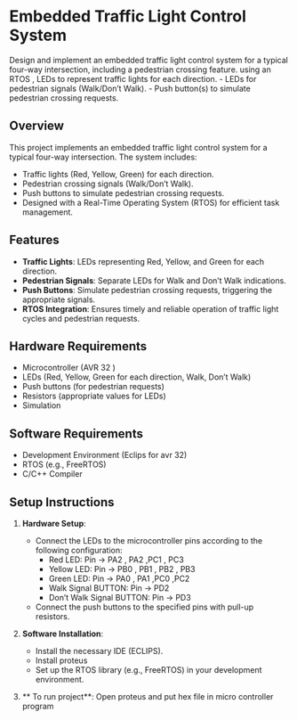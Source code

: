 # Embedded Traffic Light Control System

Design and implement an embedded traffic light control system for a typical four-way intersection, including a pedestrian crossing feature.  using  an RTOS  , LEDs to represent traffic lights  for each direction. - LEDs for pedestrian signals (Walk/Don’t Walk). - Push button(s) to simulate pedestrian crossing requests. 


## Overview
This project implements an embedded traffic light control system for a typical four-way intersection. The system includes:
- Traffic lights (Red, Yellow, Green) for each direction.
- Pedestrian crossing signals (Walk/Don’t Walk).
- Push buttons to simulate pedestrian crossing requests.
- Designed with a Real-Time Operating System (RTOS) for efficient task management.

## Features

- **Traffic Lights**: LEDs representing Red, Yellow, and Green for each direction.
- **Pedestrian Signals**: Separate LEDs for Walk and Don’t Walk indications.
- **Push Buttons**: Simulate pedestrian crossing requests, triggering the appropriate signals.
- **RTOS Integration**: Ensures timely and reliable operation of traffic light cycles and pedestrian requests.

## Hardware Requirements

- Microcontroller (AVR 32 )
- LEDs (Red, Yellow, Green for each direction, Walk, Don’t Walk)
- Push buttons (for pedestrian requests)
- Resistors (appropriate values for LEDs)
- Simulation


## Software Requirements

- Development Environment (Eclips for avr 32)
- RTOS (e.g., FreeRTOS)
- C/C++ Compiler

## Setup Instructions

1. **Hardware Setup**:
   - Connect the LEDs to the microcontroller pins according to the following configuration:
     - Red LED: Pin -> PA2 , PA2 ,PC1 , PC3
     - Yellow LED: Pin -> PB0 , PB1 , PB2 , PB3
     - Green LED: Pin -> PA0 , PA1 ,PC0 ,PC2
     - Walk Signal BUTTON: Pin -> PD2 
     - Don’t Walk Signal BUTTON: Pin -> PD3
   - Connect the push buttons to the specified pins with pull-up resistors.

2. **Software Installation**:
   - Install the necessary IDE (ECLIPS).
   - Install proteus 
   - Set up the RTOS library (e.g., FreeRTOS) in your development environment.

3. ** To run project**:
   Open proteus and put hex file in micro controller program

